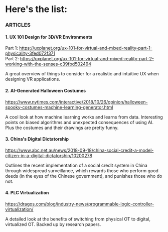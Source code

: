 # Here's the list:


### ARTICLES

#### 1. UX 101 Design for 3D/VR Environments

Part 1: https://uxplanet.org/ux-101-for-virtual-and-mixed-reality-part-1-physicality-3fed072f371 <BR>
Part 2: https://uxplanet.org/ux-101-for-virtual-and-mixed-reality-part-2-working-with-the-senses-c39fbd502494

A great overview of things to consider for a realistic and intuitive UX when designing VR applications.

#### 2. AI-Generated Halloween Costumes
https://www.nytimes.com/interactive/2018/10/26/opinion/halloween-spooky-costumes-machine-learning-generator.html

A cool look at how machine learning works and learns from data. Interesting points on biased algorithms and unexpected consequences of using AI. Plus the costumes and their drawings are pretty funny.

#### 3. China's Digital Dictatorship
https://www.abc.net.au/news/2018-09-18/china-social-credit-a-model-citizen-in-a-digital-dictatorship/10200278

Outlines the recent implementation of a social credit system in China through widespread surveillance, which rewards those who perform good deeds (in the eyes of the Chinese government), and punishes those who do not. 

#### 4. PLC Virtualization
https://dragos.com/blog/industry-news/programmable-logic-controller-virtualization/

A detailed look at the benefits of switching from physical OT to digital, virtualized OT. Backed up by research papers.




